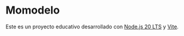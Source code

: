 # Momodelo

Este es un proyecto educativo desarrollado con [Node.js 20 LTS](https://nodejs.org) y [Vite](https://vitejs.dev/).
